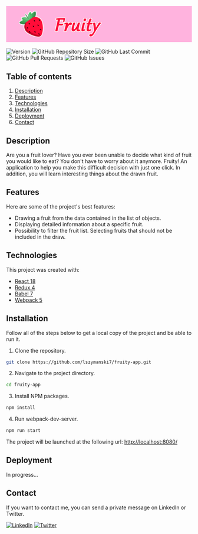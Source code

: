 <!-- PROJECT TITLE -->
![Fruity Background](/public/images/fruity-background.png)

<!-- PROJECT SHIELDS -->
![Version](https://img.shields.io/badge/version-1.0.0-blue)
![GitHub Repository Size](https://img.shields.io/github/repo-size/lszymanski7/fruity-app?label=size)
![GitHub Last Commit](https://img.shields.io/github/last-commit/lszymanski7/fruity-app)
![GitHub Pull Requests](https://img.shields.io/github/issues-pr/lszymanski7/fruity-app)
![GitHub Issues](https://img.shields.io/github/issues/lszymanski7/fruity-app)

<!-- TABLE OF CONTENTS -->
## Table of contents
1. [Description](#description)
2. [Features](#features)
3. [Technologies](#technologies)
4. [Installation](#installation)
5. [Deployment](#deployment)
6. [Contact](#contact)

<!-- DESCRIPTION -->
## Description
Are you a fruit lover? Have you ever been unable to decide what kind of fruit you would like to eat? You don't have to worry about it anymore. Fruity! An application to help you make this difficult decision with just one click. In addition, you will learn interesting things about the drawn fruit.

<!-- FEATURES -->
## Features
Here are some of the project's best features:
- Drawing a fruit from the data contained in the list of objects.
- Displaying detailed information about a specific fruit.
- Possibility to filter the fruit list. Selecting fruits that should not be included in the draw.

<!-- TECHNOLOGIES -->
## Technologies
This project was created with:
- [React 18](https://reactjs.org/)
- [Redux 4](https://redux.js.org/)
- [Babel 7](https://babeljs.io/)
- [Webpack 5](https://webpack.js.org/)

<!-- INSTALLATION -->
## Installation
Follow all of the steps below to get a local copy of the project and be able to run it.

1. Clone the repository.
```sh
git clone https://github.com/lszymanski7/fruity-app.git
```
2. Navigate to the project directory.
```sh
cd fruity-app
```
3. Install NPM packages.
```sh
npm install
```
4. Run webpack-dev-server.
```sh
npm run start
```

The project will be launched at the following url: <a href="http://localhost:8080/">http://localhost:8080/<a/>

<!-- DEPLOYMENT -->
## Deployment
In progress...	

<!-- CONTACT -->
## Contact
If you want to contact me, you can send a private message on LinkedIn or Twitter.

[![LinkedIn](https://img.shields.io/badge/LinkedIn-0a66c2?style=flat&logo=linkedin)](https://www.linkedin.com/in/lszymanski7)
[![Twitter](https://img.shields.io/twitter/follow/lszymanski7_?label=Twitter&style=social)](https://twitter.com/lszymanski7_)